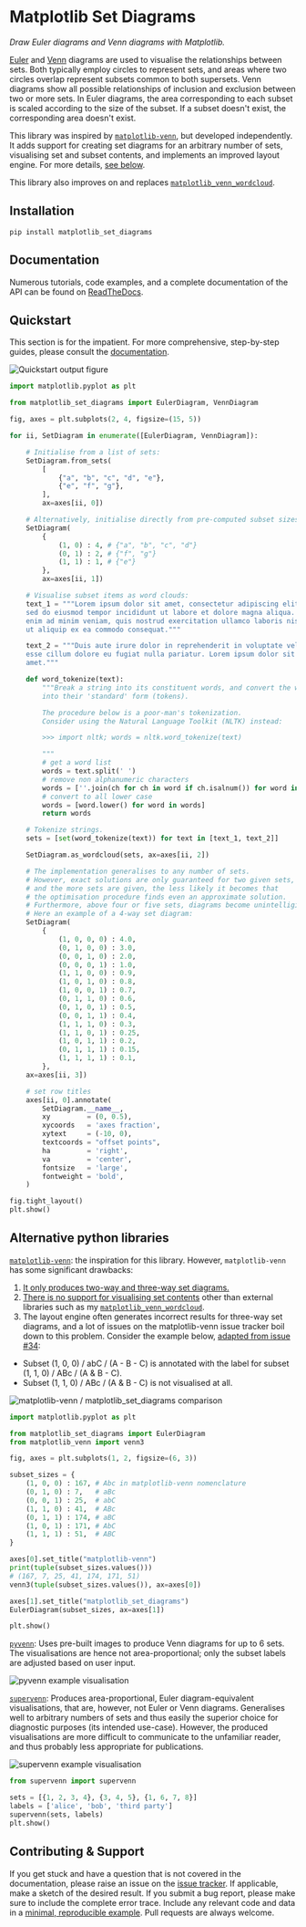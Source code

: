 # Matplotlib Set Diagrams

*Draw Euler diagrams and Venn diagrams with Matplotlib.*

[Euler](https://en.wikipedia.org/wiki/Euler_diagram) and [Venn](https://en.wikipedia.org/wiki/Venn_diagram) diagrams are used to visualise the relationships between sets. Both typically employ circles to represent sets, and areas where two circles overlap represent subsets common to both supersets.
Venn diagrams show all possible relationships of inclusion and exclusion between two or more sets.
In Euler diagrams, the area corresponding to each subset is scaled according to the size of the subset. If a subset doesn't exist, the corresponding area doesn't exist.

This library was inspired by [`matplotlib-venn`](https://github.com/konstantint/matplotlib-venn/), but developed independently. It adds support for creating set diagrams for an arbitrary number of sets, visualising set and subset contents, and implements an improved layout engine. For more details, [see below](https://github.com/paulbrodersen/matplotlib_set_diagrams?tab=readme-ov-file#alternative-python-libraries).

This library also improves on and replaces [`matplotlib_venn_wordcloud`](https://github.com/paulbrodersen/matplotlib_venn_wordcloud).


## Installation

``` shell
pip install matplotlib_set_diagrams
```


## Documentation

Numerous tutorials, code examples, and a complete documentation of the API can be found on [ReadTheDocs](https://matplotlib-set-diagrams.readthedocs.io/en/latest/index.html).


## Quickstart

This section is for the impatient. For more comprehensive, step-by-step guides, please consult the [documentation](https://matplotlib-set-diagrams.readthedocs.io/en/latest/sphinx_gallery_output/index.html).

![Quickstart output figure](./images/quickstart.png)

``` python
import matplotlib.pyplot as plt

from matplotlib_set_diagrams import EulerDiagram, VennDiagram

fig, axes = plt.subplots(2, 4, figsize=(15, 5))

for ii, SetDiagram in enumerate([EulerDiagram, VennDiagram]):

    # Initialise from a list of sets:
    SetDiagram.from_sets(
        [
            {"a", "b", "c", "d", "e"},
            {"e", "f", "g"},
        ],
        ax=axes[ii, 0])

    # Alternatively, initialise directly from pre-computed subset sizes.
    SetDiagram(
        {
            (1, 0) : 4, # {"a", "b", "c", "d"}
            (0, 1) : 2, # {"f", "g"}
            (1, 1) : 1, # {"e"}
        },
        ax=axes[ii, 1])

    # Visualise subset items as word clouds:
    text_1 = """Lorem ipsum dolor sit amet, consectetur adipiscing elit,
    sed do eiusmod tempor incididunt ut labore et dolore magna aliqua. Ut
    enim ad minim veniam, quis nostrud exercitation ullamco laboris nisi
    ut aliquip ex ea commodo consequat."""

    text_2 = """Duis aute irure dolor in reprehenderit in voluptate velit
    esse cillum dolore eu fugiat nulla pariatur. Lorem ipsum dolor sit
    amet."""

    def word_tokenize(text):
        """Break a string into its constituent words, and convert the words
        into their 'standard' form (tokens).

        The procedure below is a poor-man's tokenization.
        Consider using the Natural Language Toolkit (NLTK) instead:

        >>> import nltk; words = nltk.word_tokenize(text)

        """
        # get a word list
        words = text.split(' ')
        # remove non alphanumeric characters
        words = [''.join(ch for ch in word if ch.isalnum()) for word in words]
        # convert to all lower case
        words = [word.lower() for word in words]
        return words

    # Tokenize strings.
    sets = [set(word_tokenize(text)) for text in [text_1, text_2]]

    SetDiagram.as_wordcloud(sets, ax=axes[ii, 2])

    # The implementation generalises to any number of sets.
    # However, exact solutions are only guaranteed for two given sets,
    # and the more sets are given, the less likely it becomes that
    # the optimisation procedure finds even an approximate solution.
    # Furthermore, above four or five sets, diagrams become unintelligible.
    # Here an example of a 4-way set diagram:
    SetDiagram(
        {
            (1, 0, 0, 0) : 4.0,
            (0, 1, 0, 0) : 3.0,
            (0, 0, 1, 0) : 2.0,
            (0, 0, 0, 1) : 1.0,
            (1, 1, 0, 0) : 0.9,
            (1, 0, 1, 0) : 0.8,
            (1, 0, 0, 1) : 0.7,
            (0, 1, 1, 0) : 0.6,
            (0, 1, 0, 1) : 0.5,
            (0, 0, 1, 1) : 0.4,
            (1, 1, 1, 0) : 0.3,
            (1, 1, 0, 1) : 0.25,
            (1, 0, 1, 1) : 0.2,
            (0, 1, 1, 1) : 0.15,
            (1, 1, 1, 1) : 0.1,
        },
    ax=axes[ii, 3])

    # set row titles
    axes[ii, 0].annotate(
        SetDiagram.__name__,
        xy         = (0, 0.5),
        xycoords   = 'axes fraction',
        xytext     = (-10, 0),
        textcoords = "offset points",
        ha         = 'right',
        va         = 'center',
        fontsize   = 'large',
        fontweight = 'bold',
    )

fig.tight_layout()
plt.show()

```


## Alternative python libraries

[`matplotlib-venn`](https://github.com/konstantint/matplotlib-venn/): the inspiration for this library. However, `matplotlib-venn` has some significant drawbacks:

1. [It only produces two-way and three-way set diagrams.](https://github.com/konstantint/matplotlib-venn/issues/15)
2. [There is no support for visualising set contents](https://github.com/konstantint/matplotlib-venn/issues/41) other than external libraries such as my [`matplotlib_venn_wordcloud`](https://github.com/paulbrodersen/matplotlib_venn_wordcloud).
3. The layout engine often generates incorrect results for three-way set diagrams, and a lot of issues on the matplotlib-venn issue tracker boil down to this problem. Consider the example below, [adapted from issue #34](https://github.com/konstantint/matplotlib-venn/issues/34):

  - Subset (1, 0, 0) / abC / (A - B - C) is annotated with the label for subset (1, 1, 0) / ABc / (A & B - C).
  - Subset (1, 1, 0) / ABc / (A & B - C) is not visualised at all.

![matplotlib-venn / matplotlib_set_diagrams comparison](./images/matplotlib_venn_issues.png)

``` python
import matplotlib.pyplot as plt

from matplotlib_set_diagrams import EulerDiagram
from matplotlib_venn import venn3

fig, axes = plt.subplots(1, 2, figsize=(6, 3))

subset_sizes = {
    (1, 0, 0) : 167, # Abc in matplotlib-venn nomenclature
    (0, 1, 0) : 7,   # aBc
    (0, 0, 1) : 25,  # abC
    (1, 1, 0) : 41,  # ABc
    (0, 1, 1) : 174, # aBC
    (1, 0, 1) : 171, # AbC
    (1, 1, 1) : 51,  # ABC
}

axes[0].set_title("matplotlib-venn")
print(tuple(subset_sizes.values()))
# (167, 7, 25, 41, 174, 171, 51)
venn3(tuple(subset_sizes.values()), ax=axes[0])

axes[1].set_title("matplotlib_set_diagrams")
EulerDiagram(subset_sizes, ax=axes[1])

plt.show()
```

[`pyvenn`](https://github.com/tctianchi/pyvenn): Uses pre-built images to produce Venn diagrams for up to 6 sets. The visualisations are hence not area-proportional; only the subset labels are adjusted based on user input.

![pyvenn example visualisation](https://raw.githubusercontent.com/wiki/tctianchi/pyvenn/venn6.png)

[`supervenn`](https://github.com/gecko984/supervenn): Produces area-proportional, Euler diagram-equivalent visualisations, that are, however, not Euler or Venn diagrams. Generalises well to arbitrary numbers of sets and thus easily the superior choice for diagnostic purposes (its intended use-case). However, the produced visualisations are more difficult to communicate to the unfamiliar reader, and thus probably less appropriate for publications.

![supervenn example visualisation](./images/supervenn.png)

``` python
from supervenn import supervenn

sets = [{1, 2, 3, 4}, {3, 4, 5}, {1, 6, 7, 8}]
labels = ['alice', 'bob', 'third party']
supervenn(sets, labels)
plt.show()
```

## Contributing & Support

If you get stuck and have a question that is not covered in the documentation, please raise an issue on the [issue tracker](https://github.com/paulbrodersen/matplotlib_set_diagrams/issues).
If applicable, make a sketch of the desired result.
If you submit a bug report, please make sure to include the complete error trace. Include any relevant code and data in a [minimal, reproducible example](https://stackoverflow.com/help/minimal-reproducible-example).
Pull requests are always welcome.
